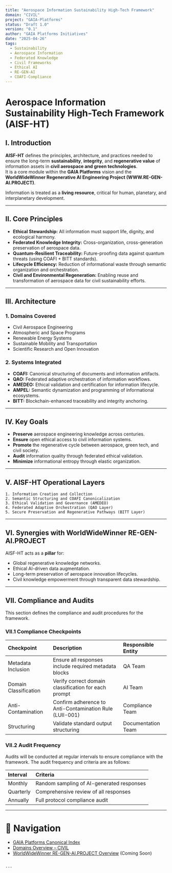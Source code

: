 ```yaml
---
title: "Aerospace Information Sustainability High-Tech Framework"
domain: "CIVIL"
project: "GAIA-Platforms"
status: "Draft 1.0"
version: "0.1"
author: "GAIA Platforms Initiatives"
date: "2025-04-26"
tags:
  - Sustainability
  - Aerospace Information
  - Federated Knowledge
  - Civil Frameworks
  - Ethical AI
  - RE-GEN-AI
  - COAFI-Compliance
---
```


# Aerospace Information Sustainability High-Tech Framework (AISF-HT)

## I. Introduction

**AISF-HT** defines the principles, architecture, and practices needed to ensure the long-term **sustainability**, **integrity**, and **regenerative value** of information assets in **civil aerospace and green technologies**.  
It is a core module within the **GAIA Platforms** vision and the **WorldWideWinner Regenerative AI Engineering Project (WWW.RE-GEN-AI.PROJECT)**.

Information is treated as a **living resource**, critical for human, planetary, and interplanetary development.

---

## II. Core Principles

- **Ethical Stewardship:** All information must support life, dignity, and ecological harmony.
- **Federated Knowledge Integrity:** Cross-organization, cross-generation preservation of aerospace data.
- **Quantum-Resilient Traceability:** Future-proofing data against quantum threats (using COAFI + BITT standards).
- **Lifecycle Efficiency:** Reduction of informational waste through semantic organization and orchestration.
- **Civil and Environmental Regeneration:** Enabling reuse and transformation of aerospace data for civil sustainability efforts.

---

## III. Architecture

### 1. Domains Covered
- Civil Aerospace Engineering
- Atmospheric and Space Programs
- Renewable Energy Systems
- Sustainable Mobility and Transportation
- Scientific Research and Open Innovation

### 2. Systems Integrated
- **COAFI:** Canonical structuring of documents and information artifacts.
- **QAO:** Federated adaptive orchestration of information workflows.
- **AMEDEO:** Ethical validation and certification for information lifecycle.
- **AMPEL:** Semantic dynamization and programming of informational ecosystems.
- **BITT:** Blockchain-enhanced traceability and integrity anchoring.

---

## IV. Key Goals

- **Preserve** aerospace engineering knowledge across centuries.
- **Ensure** open ethical access to civil information systems.
- **Promote** the regenerative cycle between aerospace, green tech, and civil society.
- **Audit** information quality through federated ethical validation.
- **Minimize** informational entropy through elastic organization.

---

## V. AISF-HT Operational Layers

```plaintext
1. Information Creation and Collection
2. Semantic Structuring and COAFI Canonicalization
3. Ethical Validation and Governance (AMEDEO)
4. Federated Adaptive Orchestration (QAO Layer)
5. Secure Preservation and Regenerative Pathways (BITT Layer)
```

---

## VI. Synergies with WorldWideWinner RE-GEN-AI.PROJECT

AISF-HT acts as a **pillar** for:
- Global regenerative knowledge networks.
- Ethical AI-driven data augmentation.
- Long-term preservation of aerospace innovation lifecycles.
- Civil knowledge empowerment through transparent data stewardship.

---

## VII. Compliance and Audits

This section defines the compliance and audit procedures for the framework.

### VII.1 Compliance Checkpoints

| Checkpoint | Description | Responsible Entity |
|:---|:---|:---|
| Metadata Inclusion | Ensure all responses include required metadata blocks | QA Team |
| Domain Classification | Verify correct domain classification for each prompt | AI Team |
| Anti-Contamination | Confirm adherence to Anti-Contamination Rule (LUII-001) | Compliance Team |
| Structuring | Validate standard output structuring | Documentation Team |

### VII.2 Audit Frequency

Audits will be conducted at regular intervals to ensure compliance with the framework. The audit frequency and criteria are as follows:

| Interval | Criteria |
|:---|:---|
| Monthly | Random sampling of AI-generated responses |
| Quarterly | Comprehensive review of all responses |
| Annually | Full protocol compliance audit |

---

# 🧭 Navigation

- [GAIA Platforms Canonical Index](../../README.md)
- [Domains Overview – CIVIL](../README.md)
- [WorldWideWinner RE-GEN-AI.PROJECT Overview](../../../WorldWideWinner/README.md) (Coming Soon)
```

---
